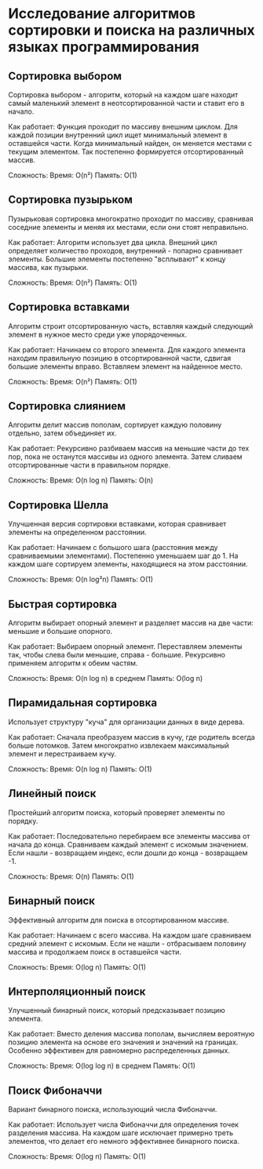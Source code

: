 # Исследование алгоритмов сортировки и поиска на различных языках программирования

## Сортировка выбором
Сортировка выбором - алгоритм, который на каждом шаге находит самый маленький элемент в неотсортированной части и ставит его в начало.

Как работает:
Функция проходит по массиву внешним циклом. Для каждой позиции внутренний цикл ищет минимальный элемент в оставшейся части. Когда минимальный найден, он меняется местами с текущим элементом. Так постепенно формируется отсортированный массив.

Сложность:
Время: O(n²)
Память: O(1)

## Сортировка пузырьком
Пузырьковая сортировка многократно проходит по массиву, сравнивая соседние элементы и меняя их местами, если они стоят неправильно.

Как работает:
Алгоритм использует два цикла. Внешний цикл определяет количество проходов, внутренний - попарно сравнивает элементы. Большие элементы постепенно "всплывают" к концу массива, как пузырьки.

Сложность:
Время: O(n²)
Память: O(1)

## Сортировка вставками
Алгоритм строит отсортированную часть, вставляя каждый следующий элемент в нужное место среди уже упорядоченных.

Как работает:
Начинаем со второго элемента. Для каждого элемента находим правильную позицию в отсортированной части, сдвигая большие элементы вправо. Вставляем элемент на найденное место.

Сложность:
Время: O(n²)
Память: O(1)

## Сортировка слиянием
Алгоритм делит массив пополам, сортирует каждую половину отдельно, затем объединяет их.

Как работает:
Рекурсивно разбиваем массив на меньшие части до тех пор, пока не останутся массивы из одного элемента. Затем сливаем отсортированные части в правильном порядке.

Сложность:
Время: O(n log n)
Память: O(n)

## Сортировка Шелла
Улучшенная версия сортировки вставками, которая сравнивает элементы на определенном расстоянии.

Как работает:
Начинаем с большого шага (расстояния между сравниваемыми элементами). Постепенно уменьшаем шаг до 1. На каждом шаге сортируем элементы, находящиеся на этом расстоянии.

Сложность:
Время: O(n log²n)
Память: O(1)

## Быстрая сортировка
Алгоритм выбирает опорный элемент и разделяет массив на две части: меньшие и большие опорного.

Как работает:
Выбираем опорный элемент. Переставляем элементы так, чтобы слева были меньшие, справа - большие. Рекурсивно применяем алгоритм к обеим частям.

Сложность:
Время: O(n log n) в среднем
Память: O(log n)

## Пирамидальная сортировка
Использует структуру "куча" для организации данных в виде дерева.

Как работает:
Сначала преобразуем массив в кучу, где родитель всегда больше потомков. Затем многократно извлекаем максимальный элемент и перестраиваем кучу.

Сложность:
Время: O(n log n)
Память: O(1)

## Линейный поиск
Простейший алгоритм поиска, который проверяет элементы по порядку.

Как работает:
Последовательно перебираем все элементы массива от начала до конца. Сравниваем каждый элемент с искомым значением. Если нашли - возвращаем индекс, если дошли до конца - возвращаем -1.

Сложность:
Время: O(n)
Память: O(1)

## Бинарный поиск
Эффективный алгоритм для поиска в отсортированном массиве.

Как работает:
Начинаем с всего массива. На каждом шаге сравниваем средний элемент с искомым. Если не нашли - отбрасываем половину массива и продолжаем поиск в оставшейся части.

Сложность:
Время: O(log n)
Память: O(1)

## Интерполяционный поиск
Улучшенный бинарный поиск, который предсказывает позицию элемента.

Как работает:
Вместо деления массива пополам, вычисляем вероятную позицию элемента на основе его значения и значений на границах. Особенно эффективен для равномерно распределенных данных.

Сложность:
Время: O(log log n) в среднем
Память: O(1)

## Поиск Фибоначчи
Вариант бинарного поиска, использующий числа Фибоначчи.

Как работает:
Использует числа Фибоначчи для определения точек разделения массива. На каждом шаге исключает примерно треть элементов, что делает его немного эффективнее бинарного поиска.

Сложность:
Время: O(log n)
Память: O(1)
